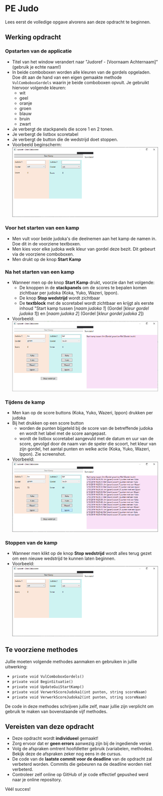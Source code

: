 # PE Judo

Lees eerst de volledige opgave alvorens aan deze opdracht te beginnen.

## Werking opdracht
### Opstarten van de applicatie
- Titel van het window verandert naar "Judoref - [Voornaam Achternaam]" (gebruik je echte naam!)
- In beide comboboxen worden alle kleuren van de gordels opgeladen. Doe dit aan de hand van een eigen gemaakte methode `VulComboboxGordels` waarin je beide comboboxen opvult. Je gebruikt hiervoor volgende kleuren:
  - wit
  - geel
  - oranje
  - groen
  - blauw
  - bruin
  - zwart
- Je verbergt de stackpanels die score 1 en 2 tonen. 
- Je verbergt de listbox scoretabel
- Je verbergt de button die de wedstrijd doet stoppen.
- Voorbeeld beginscherm:
![Image of start](/images/pe-judoref-01.png)

### Voor het starten van een kamp
- Men vult voor beide judoka's die deelnemen aan het kamp de namen in. Doe dit in de voorziene textboxen.
- Men kies voor elke judoka welk kleur van gordel deze bezit. Dit gebeurt via de voorziene comboboxen.
- Men drukt op de knop **Start Kamp**

### Na het starten van een kamp 
- Wanneer men op de knop **Start Kamp** drukt, voorzie dan het volgende:
    - De knoppen in de **stackpanels** om de scores te bepalen komen zichtbaar per judoka (Koka, Yuko, Wazeri, Ippon). 
    - De knop **Stop wedstrijd** wordt zichtbaar
    - De **textblock** met de scoretabel wordt zichtbaar en krijgt als eerste inhoud "Start kamp tussen [*naam judoka 1*] (Gordel [*kleur gordel judoka 1*]) en [*naam judoka 2*] (Gordel [*kleur gordel judoka 2*])
- Voorbeeld:
![Image of start](/images/pe-judoref-02.png)

### Tijdens de kamp
- Men kan op de score buttons (Koka, Yuko, Wazeri, Ippon) drukken per judoka
- Bij het drukken op een score button
    - worden de punten bijgeteld bij de score van de betreffende judoka en wordt het label met de score aangepast.
    - wordt de listbox scoretabel aangevuld met de datum en uur van de score, gevolgd door de naam van de speler die scoort, het kleur van zijn gordel, het aantal punten en welke actie (Koka, Yuko, Wazeri, Ippon). Zie screenshot.
- Voorbeeld:
![Image of start](/images/pe-judoref-03.png)

### Stoppen van de kamp
- Wanneer men klikt op de knop **Stop wedstrijd** wordt alles terug gezet om een nieuwe wedstrijd te kunnen laten beginnen.
- Voorbeeld:
![Image of start](/images/pe-judoref-01.png)

## Te voorziene methodes
Jullie moeten volgende methodes aanmaken en gebruiken in jullie uitwerking:
- `private void VulComboboxGordels()`
- `private void BeginSituatie()`
- `private void UpdateGuiStartKamp()`
- `private void VerwerkScoreJudoka1(int punten, string scoreNaam)`
- `private void VerwerkScoreJudoka2(int punten, string scoreNaam)`

De code in deze methodes schrijven jullie zelf, maar jullie zijn verplicht om gebruik te maken van bovenstaande vijf methodes. 


## Vereisten van deze opdracht
- Deze opdracht wordt **individueel** gemaakt!
- Zorg ervoor dat er **geen errors** aanwezig zijn bij de ingediende versie
- Volg de afspraken omtrent hoofdletter gebruik (variabelen, methodes). Bekijk deze de afspraken zeker nog eens in de cursus.
- De code van de **laatste commit voor de deadline** van de opdracht zal verbeterd worden. Commits die gebeuren na de deadline worden niet verbeterd.
- Controleer zelf online op GitHub of je code effectief gepushed werd naar je online repository.

Véél succes!



